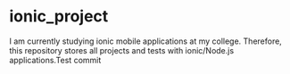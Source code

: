 # ionic_project
I am currently studying ionic mobile applications at my college. Therefore, this repository stores all projects and tests with ionic/Node.js applications.Test commit
